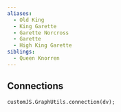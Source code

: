 ```yaml
---
aliases:
  - Old King
  - King Garette
  - Garette Norcross
  - Garette
  - High King Garette
siblings:
  - Queen Knorren
---
```

## Connections

```dataviewjs
customJS.GraphUtils.connection(dv);
```
